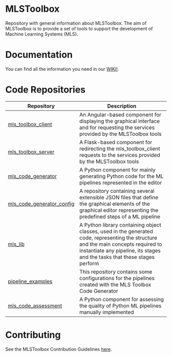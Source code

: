 # MLSToolbox
Repository with general information about MLSToolbox. The aim of MLSToolbox is to provide a set of tools to support the development of Machine Learning Systems (MLS).

# Documentation

You can find all the information you need in our [WIKI!](https://github.com/MLSToolbox/.github/wiki).

# Code Repositories
| Repository | Description |
| ---------- | ----------- |
| [mls_toolbox_client](https://github.com/MLSToobox/mls_toolbox_client) | An Angular-based component for displaying the graphical interface and for requesting the services provided by the MLSToolbox tools|
| [mls_toolbox_server](https://github.com/MLSToobox/mls_toolbox_server) |  A Flask-based component for redirecting the mls_toolbox_client requests to the services provided by the MLSToolbox tools |
| [mls_code_generator](https://github.com/MLSToobox/mls_code_generator) |  A Python component for mainly generating Python code for the ML pipelines represented in the editor |
| [mls_code_generator_config](https://github.com/MLS-oolbox/mls_code_generator_config)| A repository containing several extensible JSON files that define the graphical elements of the graphical editor representing the predefined steps of a ML pipeline |
| [mls_lib](https://github.com/MLS-Toobox/mls_lib) | A Python library containing object classes, used in the generated code, representing the structure and the main concepts required to instantiate any pipeline, its stages and the tasks that these stages perform |
| [pipeline_examples](https://github.com/MLSToolbox/pipeline_examples) | This repository contains some configurations for the pipelines created with the MLS Toolbox Code Generator |
| [mls_code_assessment](https://github.com/MLS-Toobox/mls_code_assessment) |  A Python component for assessing the quality of Python ML pipelines manually implemented |

# Contributing
See the MLSToolbox Contribution Guidelines [here](https://github.com/MLS-Toobox/mls_toolbox/blob/main/CONTRIBUTING.md).
